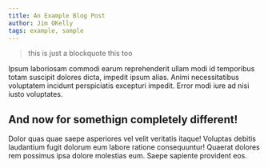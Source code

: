 ```yaml
---
title: An Example Blog Post
author: Jim OKelly
tags: example, sample
---
```


> this is just a blockquote
> this too

Ipsum laboriosam commodi earum reprehenderit ullam modi id temporibus totam suscipit dolores dicta, impedit ipsum alias. Animi necessitatibus voluptatem incidunt perspiciatis excepturi impedit. Error modi iure ad nisi iusto voluptates.

<!--more-->

## And now for somethign completely different!

Dolor quas quae saepe asperiores vel velit veritatis itaque! Voluptas debitis laudantium fugit dolorum eum labore ratione consequuntur! Quaerat dolores rem possimus ipsa dolore molestias eum. Saepe sapiente provident eos.
